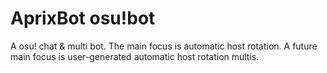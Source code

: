# AprixBot osu!bot
 A osu! chat & multi bot. The main focus is automatic host rotation. A future main focus is user-generated automatic host rotation multis.
